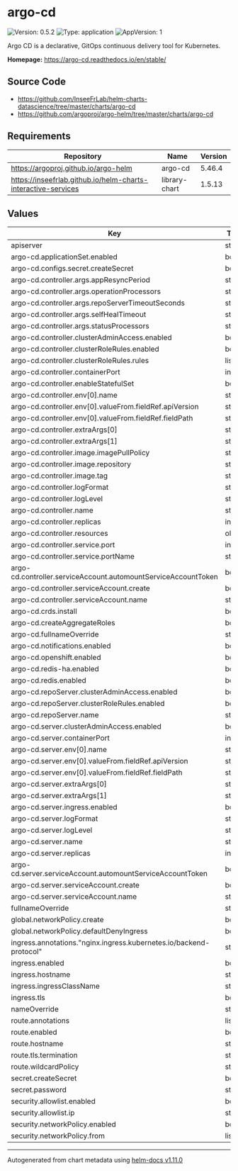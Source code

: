# argo-cd

![Version: 0.5.2](https://img.shields.io/badge/Version-0.5.2-informational?style=flat-square) ![Type: application](https://img.shields.io/badge/Type-application-informational?style=flat-square) ![AppVersion: 1](https://img.shields.io/badge/AppVersion-1-informational?style=flat-square)

Argo CD is a declarative, GitOps continuous delivery tool for Kubernetes.

**Homepage:** <https://argo-cd.readthedocs.io/en/stable/>

## Source Code

* <https://github.com/InseeFrLab/helm-charts-datascience/tree/master/charts/argo-cd>
* <https://github.com/argoproj/argo-helm/tree/master/charts/argo-cd>

## Requirements

| Repository | Name | Version |
|------------|------|---------|
| https://argoproj.github.io/argo-helm | argo-cd | 5.46.4 |
| https://inseefrlab.github.io/helm-charts-interactive-services | library-chart | 1.5.13 |

## Values

| Key | Type | Default | Description |
|-----|------|---------|-------------|
| apiserver | string | `"https://kubernetes.default.svc"` |  |
| argo-cd.applicationSet.enabled | bool | `false` |  |
| argo-cd.configs.secret.createSecret | bool | `false` |  |
| argo-cd.controller.args.appResyncPeriod | string | `"180"` |  |
| argo-cd.controller.args.operationProcessors | string | `"10"` |  |
| argo-cd.controller.args.repoServerTimeoutSeconds | string | `"60"` |  |
| argo-cd.controller.args.selfHealTimeout | string | `"5"` |  |
| argo-cd.controller.args.statusProcessors | string | `"20"` |  |
| argo-cd.controller.clusterAdminAccess.enabled | bool | `false` |  |
| argo-cd.controller.clusterRoleRules.enabled | bool | `false` |  |
| argo-cd.controller.clusterRoleRules.rules | list | `[]` |  |
| argo-cd.controller.containerPort | int | `8082` |  |
| argo-cd.controller.enableStatefulSet | bool | `true` |  |
| argo-cd.controller.env[0].name | string | `"KUBERNETES_NAMESPACE"` |  |
| argo-cd.controller.env[0].valueFrom.fieldRef.apiVersion | string | `"v1"` |  |
| argo-cd.controller.env[0].valueFrom.fieldRef.fieldPath | string | `"metadata.namespace"` |  |
| argo-cd.controller.extraArgs[0] | string | `"--namespace"` |  |
| argo-cd.controller.extraArgs[1] | string | `"$(KUBERNETES_NAMESPACE)"` |  |
| argo-cd.controller.image.imagePullPolicy | string | `nil` |  |
| argo-cd.controller.image.repository | string | `nil` |  |
| argo-cd.controller.image.tag | string | `nil` |  |
| argo-cd.controller.logFormat | string | `"text"` |  |
| argo-cd.controller.logLevel | string | `"info"` |  |
| argo-cd.controller.name | string | `"application-controller"` |  |
| argo-cd.controller.replicas | int | `1` |  |
| argo-cd.controller.resources | object | `{}` |  |
| argo-cd.controller.service.port | int | `443` |  |
| argo-cd.controller.service.portName | string | `"https-controller"` |  |
| argo-cd.controller.serviceAccount.automountServiceAccountToken | bool | `true` |  |
| argo-cd.controller.serviceAccount.create | bool | `true` |  |
| argo-cd.controller.serviceAccount.name | string | `"argocd-application-controller"` |  |
| argo-cd.crds.install | bool | `false` |  |
| argo-cd.createAggregateRoles | bool | `false` |  |
| argo-cd.fullnameOverride | string | `"argocd"` |  |
| argo-cd.notifications.enabled | bool | `false` |  |
| argo-cd.openshift.enabled | bool | `false` |  |
| argo-cd.redis-ha.enabled | bool | `false` |  |
| argo-cd.redis.enabled | bool | `true` |  |
| argo-cd.repoServer.clusterAdminAccess.enabled | bool | `false` |  |
| argo-cd.repoServer.clusterRoleRules.enabled | bool | `false` |  |
| argo-cd.repoServer.name | string | `"repo-server"` |  |
| argo-cd.server.clusterAdminAccess.enabled | bool | `false` |  |
| argo-cd.server.containerPort | int | `8080` |  |
| argo-cd.server.env[0].name | string | `"KUBERNETES_NAMESPACE"` |  |
| argo-cd.server.env[0].valueFrom.fieldRef.apiVersion | string | `"v1"` |  |
| argo-cd.server.env[0].valueFrom.fieldRef.fieldPath | string | `"metadata.namespace"` |  |
| argo-cd.server.extraArgs[0] | string | `"--namespace"` |  |
| argo-cd.server.extraArgs[1] | string | `"$(KUBERNETES_NAMESPACE)"` |  |
| argo-cd.server.ingress.enabled | bool | `false` |  |
| argo-cd.server.logFormat | string | `"text"` |  |
| argo-cd.server.logLevel | string | `"info"` |  |
| argo-cd.server.name | string | `"server"` |  |
| argo-cd.server.replicas | int | `1` |  |
| argo-cd.server.serviceAccount.automountServiceAccountToken | bool | `true` |  |
| argo-cd.server.serviceAccount.create | bool | `true` |  |
| argo-cd.server.serviceAccount.name | string | `"argocd-server"` |  |
| fullnameOverride | string | `"argocd"` |  |
| global.networkPolicy.create | bool | `false` |  |
| global.networkPolicy.defaultDenyIngress | bool | `false` |  |
| ingress.annotations."nginx.ingress.kubernetes.io/backend-protocol" | string | `"HTTPS"` |  |
| ingress.enabled | bool | `true` |  |
| ingress.hostname | string | `"chart-example.local"` |  |
| ingress.ingressClassName | string | `""` |  |
| ingress.tls | bool | `true` |  |
| nameOverride | string | `""` |  |
| route.annotations | list | `[]` |  |
| route.enabled | bool | `false` |  |
| route.hostname | string | `"chart-example.local"` |  |
| route.tls.termination | string | `"edge"` |  |
| route.wildcardPolicy | string | `"None"` |  |
| secret.createSecret | bool | `true` |  |
| secret.password | string | `"changeme"` |  |
| security.allowlist.enabled | bool | `true` |  |
| security.allowlist.ip | string | `"0.0.0.0/0"` |  |
| security.networkPolicy.enabled | bool | `true` |  |
| security.networkPolicy.from | list | `[]` |  |

----------------------------------------------
Autogenerated from chart metadata using [helm-docs v1.11.0](https://github.com/norwoodj/helm-docs/releases/v1.11.0)
